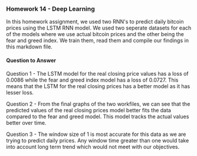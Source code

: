### Homework 14 - Deep Learning 
In this homework assignment, we used two RNN's to predict daily bitcoin prices using the LSTM RNN model. We used two seperate datasets for each of the models where we use actual bitcoin prices and the other being the fear and greed index. We train them, read them and compile our findings in this markdown file. 

#### Question to Answer
Question 1 - The LSTM model for the real closing price values has a loss of 0.0086 while the fear and greed index model has a loss of 0.0727. This means that the LSTM for the real closing prices has a better model as it has lesser loss. 

Question 2 - From the final graphs of the two workfiles, we can see that the predicted values of the real closing prices model better fits the data compared to the fear and greed model. This model tracks the actual values better over time. 

Question 3 - The window size of 1 is most accurate for this data as we are trying to predict daily prices. Any window time greater than one would take into account long term trend which would not meet with our objectives. 